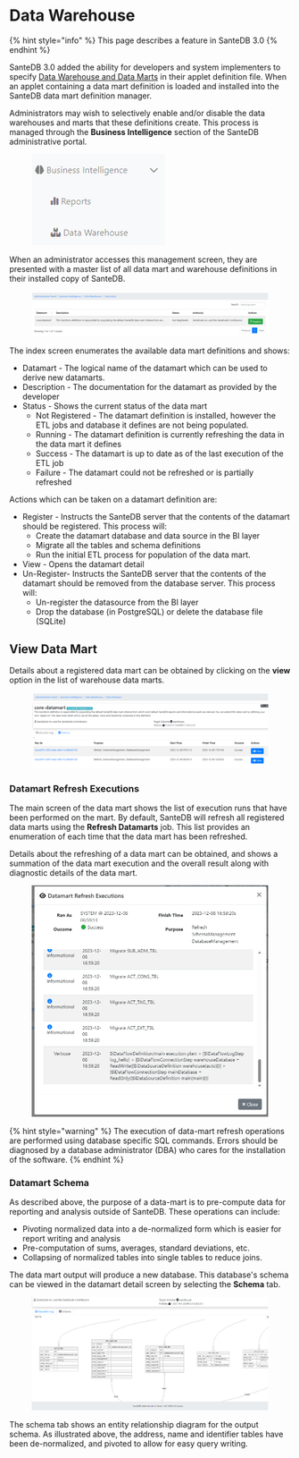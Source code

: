 # Data Warehouse

{% hint style="info" %}
This page describes a feature in SanteDB 3.0
{% endhint %}

SanteDB 3.0 added the ability for developers and system implementers to specify [Data Warehouse and Data Marts](../../../developers/applets/business-intelligence-bi-assets/bi-asset-definitions/data-marts.md) in their applet definition file. When an applet containing a data mart definition is loaded and installed into the SanteDB data mart definition manager.

Administrators may wish to selectively enable and/or disable the data warehouses and marts that these definitions create. This process is managed through the **Business Intelligence** section of the SanteDB administrative portal.

<figure><img src="../../../.gitbook/assets/image (467).png" alt=""><figcaption></figcaption></figure>

When an administrator accesses this management screen, they are presented with a master list of all data mart and warehouse definitions in their installed copy of SanteDB.&#x20;

<figure><img src="../../../.gitbook/assets/image (468).png" alt=""><figcaption></figcaption></figure>

The index screen enumerates the available data mart definitions and shows:

* Datamart - The logical name of the datamart which can be used to derive new datamarts.
* Description - The documentation for the datamart as provided by the developer
* Status - Shows the current status of the data mart
  * Not Registered - The datamart definition is installed, however the ETL jobs and database it defines are not being populated.
  * Running - The datamart definition is currently refreshing the data in the data mart it defines
  * Success - The datamart is up to date as of the last execution of the ETL job
  * Failure - The datamart could not be refreshed or is partially refreshed

Actions which can be taken on a datamart definition are:

* Register - Instructs the SanteDB server that the contents of the datamart should be registered. This process will:
  * Create the datamart database and data source in the BI layer
  * Migrate all the tables and schema definitions
  * Run the initial ETL process for population of the data mart.
* View - Opens the datamart detail
* Un-Register- Instructs the SanteDB server that the contents of the datamart should be removed from the database server. This process will:
  * Un-register the datasource from the BI layer
  * Drop the database (in PostgreSQL) or delete the database file (SQLite)

## View Data Mart

Details about a registered data mart can be obtained by clicking on the **view** option in the list of warehouse data marts.

<figure><img src="../../../.gitbook/assets/image (472).png" alt=""><figcaption></figcaption></figure>

### Datamart Refresh Executions

The main screen of the data mart shows the list of execution runs that have been performed on the mart. By default, SanteDB will refresh all registered data marts using the **Refresh Datamarts** job. This list provides an enumeration of each time that the data mart has been refreshed.&#x20;

Details about the refreshing of a data mart can be obtained, and shows a summation of the data mart execution and the overall result along with diagnostic details of the data mart.

<figure><img src="../../../.gitbook/assets/image (476).png" alt=""><figcaption></figcaption></figure>

{% hint style="warning" %}
The execution of data-mart refresh operations are performed using database specific SQL commands. Errors should be diagnosed by a database administrator (DBA) who cares for the installation of the software.
{% endhint %}

### Datamart Schema

As described above, the purpose of a data-mart is to pre-compute data for reporting and analysis outside of SanteDB. These operations can include:

* Pivoting normalized data into a de-normalized form which is easier for report writing and analysis
* Pre-computation of sums, averages, standard deviations, etc.&#x20;
* Collapsing of normalized tables into single tables to reduce joins.

The data mart output will produce a new database. This database's schema can be viewed in the datamart detail screen by selecting the **Schema** tab.

<figure><img src="../../../.gitbook/assets/image (489).png" alt=""><figcaption></figcaption></figure>

The schema tab shows an entity relationship diagram for the output schema. As illustrated above, the address, name and identifier tables have been de-normalized, and pivoted to allow for easy query writing.&#x20;
